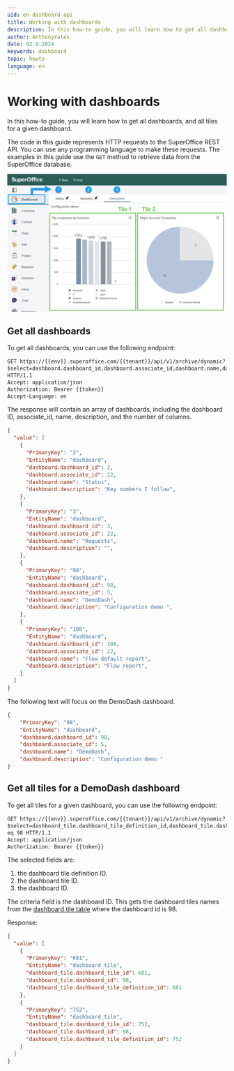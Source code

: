 ```yaml
---
uid: en-dashboard-api
title: Working with dashboards
description: In this how-to guide, you will learn how to get all dashboards and all tiles for a dashboard.
author: AnthonyYates
date: 02.9.2024
keywords: dashboard
topic: howto
language: en
---
```


# Working with dashboards

In this how-to guide, you will learn how to get all dashboards, and all tiles for a given dashboard.

The code in this guide represents HTTP requests to the SuperOffice REST API. You can use any programming language to make these requests. The examples in this guide use the `GET` method to retrieve data from the SuperOffice database.

![Dashboard][dashboard-page]

## Get all dashboards

To get all dashboards, you can use the following endpoint:

```http
GET https://{{env}}.superoffice.com/{{tenant}}/api/v1/archive/dynamic?$select=dashboard.dashboard_id,dashboard.associate_id,dashboard.name,dashboard.description,dashboard.dashboard_theme_id,dashboard.columns HTTP/1.1
Accept: application/json
Authorization: Bearer {{token}}
Accept-Language: en
```

The response will contain an array of dashboards, including the dashboard ID, associate_id, name, description, and the number of columns.

```json
{
  "value": [
    {
      "PrimaryKey": "2",
      "EntityName": "dashboard",
      "dashboard.dashboard_id": 2,
      "dashboard.associate_id": 22,
      "dashboard.name": "Status",
      "dashboard.description": "Key numbers I follow",
    },
    {
      "PrimaryKey": "3",
      "EntityName": "dashboard",
      "dashboard.dashboard_id": 3,
      "dashboard.associate_id": 22,
      "dashboard.name": "Requests",
      "dashboard.description": "",
    },
    {
      "PrimaryKey": "98",
      "EntityName": "dashboard",
      "dashboard.dashboard_id": 98,
      "dashboard.associate_id": 5,
      "dashboard.name": "DemoDash",
      "dashboard.description": "Configuration demo ",
    },
    {
      "PrimaryKey": "108",
      "EntityName": "dashboard",
      "dashboard.dashboard_id": 108,
      "dashboard.associate_id": 22,
      "dashboard.name": "Flow default report",
      "dashboard.description": "Flow report",
    }
  ]
}
```

The following text will focus on the DemoDash dashboard.

```json
{
    "PrimaryKey": "98",
    "EntityName": "dashboard",
    "dashboard.dashboard_id": 98,
    "dashboard.associate_id": 5,
    "dashboard.name": "DemoDash",
    "dashboard.description": "Configuration demo "
}
```

## Get all tiles for a DemoDash dashboard

To get all tiles for a given dashboard, you can use the following endpoint:

```http
GET https://{{env}}.superoffice.com/{{tenant}}/api/v1/archive/dynamic?$select=dashboard_tile.dashboard_tile_definition_id,dashboard_tile.dashboard_tile_id,dashboard_tile.dashboard_id&$filter=dashboard_tile.dashboard_id eq 98 HTTP/1.1
Accept: application/json
Authorization: Bearer {{token}}
```

The selected fields are:

1. the dashboard tile definition ID.
2. the dashboard tile ID.
3. the dashboard ID.

The criteria field is the dashboard ID. This gets the dashboard tiles names from the [dashboard tile table][0] where the dashboard id is 98.

Response:

```json
{
  "value": [
    {
      "PrimaryKey": "681",
      "EntityName": "dashboard_tile",
      "dashboard_tile.dashboard_tile_id": 681,
      "dashboard_tile.dashboard_id": 98,
      "dashboard_tile.dashboard_tile_definition_id": 681
    },
    {
      "PrimaryKey": "752",
      "EntityName": "dashboard_tile",
      "dashboard_tile.dashboard_tile_id": 752,
      "dashboard_tile.dashboard_id": 98,
      "dashboard_tile.dashboard_tile_definition_id": 752
    }
  ]
}
```


<!-- image references-->
[dashboard-page]: media/dashboard-page.png

<!-- links -->

[0]: ../../database/tables/dashboard.md
[1]: ../../database/tables/dashboard-tile.md
[3]: ../../database/tables/dashboard-tile-definition.md